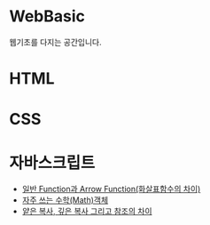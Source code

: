 # WebBasic
웹기초를 다지는 공간입니다. 

# HTML

# CSS

# 자바스크립트
- [일반 Function과 Arrow Function(화살표함수의 차이)](https://github.com/marintelli/WebBasic/blob/main/JS_study/Function%EA%B3%BC%20ArrowFunction%20%EC%B0%A8%EC%9D%B4/Function%EA%B3%BCArrowFunction.md)
- [자주 쓰는 수학(Math)객체](https://github.com/marintelli/WebBasic/blob/main/JS_study/%EC%88%98%ED%95%99%EA%B0%9D%EC%B2%B4/%EC%88%98%ED%95%99%EA%B0%9D%EC%B2%B4(Math).md)
- [얕은 복사, 깊은 복사 그리고 참조의 차이 ](https://github.com/marintelli/WebBasic/blob/main/JS_study/%EA%B9%8A%EC%9D%80%20%EB%B3%B5%EC%82%AC%EC%99%80%20%EC%96%95%EC%9D%80%20%EB%B3%B5%EC%82%AC%20%EA%B7%B8%EB%A6%AC%EA%B3%A0%20%EC%B0%B8%EC%A1%B0/%EA%B9%8A%EC%9D%80%20%EB%B3%B5%EC%82%AC%EC%99%80%20%EC%96%95%EC%9D%80%20%EB%B3%B5%EC%82%AC%20%EA%B7%B8%EB%A6%AC%EA%B3%A0%20%EC%B0%B8%EC%A1%B0.md)
